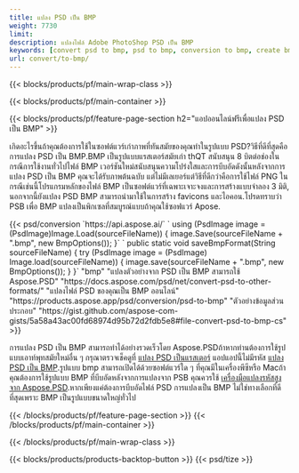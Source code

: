 ```yaml
---
title: แปลง PSD เป็น BMP
weight: 7730
limit: 
description: แปลงไฟล์ Adobe PhotoShop PSD เป็น BMP
keywords: [convert psd to bmp, psd to bmp, conversion to bmp, create bmp from psd, print psd as bmp]
url: convert/to-bmp/
---
```


{{< blocks/products/pf/main-wrap-class >}}

{{< blocks/products/pf/main-container >}}

{{< blocks/products/pf/feature-page-section h2="แอปออนไลน์ฟรีเพื่อแปลง PSD เป็น BMP" >}}
<p>เกิดอะไรขึ้นถ้าคุณต้องการใช้ในซอฟต์แวร์เก่าภาพที่ทันสมัยของคุณทำในรูปแบบ PSD?วิธีที่ดีที่สุดคือการแปลง PSD เป็น BMP.BMP เป็นรูปแบบแรสเตอร์สมัยเก่า thQT สนับสนุน 8 บิตต่อช่องในกรณีการใช้งานทั่วไปไฟล์ BMP เวอร์ชันใหม่สนับสนุนความโปร่งใสและการบีบอัดดังนั้นหลังจากการแปลง PSD เป็น BMP คุณจะได้รับภาพต้นฉบับ แต่ไม่มีเลเยอร์แต่วิธีที่ดีกว่าคือการใช้ไฟล์ PNG ในกรณีเช่นนี้โปรแกรมหลักของไฟล์ BMP เป็นซอฟต์แวร์ที่เฉพาะเจาะจงและการสร้างแบบจำลอง 3 มิติ, นอกจากนี้ยังแปลง PSD BMP สามารถนำมาใช้ในการสร้าง favicons และไอคอน.โปรดทราบว่า PSB เพื่อ BMP แปลงเป็นพิกเซลที่สมบูรณ์แบบถ้าคุณใช้ซอฟแวร์ Apose.</p>
{{< psd/conversion `https://api.aspose.ai/` 
`    using (PsdImage image = (PsdImage)Image.Load(sourceFileName))
    {
        image.Save(sourceFileName + ".bmp",  new BmpOptions());
    }` 
`    public static void saveBmpFormat(String sourceFileName) {
        try (PsdImage image = (PsdImage) Image.load(sourceFileName)) {
            image.save(sourceFileName + ".bmp", new BmpOptions());
        }
    }` 
	"bmp" 
"แปลงตัวอย่างจาก PSD เป็น BMP สามารถใช้ Aspose.PSD"  "https://docs.aspose.com/psd/net/convert-psd-to-other-formats/" 
"แปลงไฟล์ PSD ของคุณเป็น BMP ออนไลน์" "https://products.aspose.app/psd/conversion/psd-to-bmp" 
"ตัวอย่างข้อมูลส่วนประกอบ" "https://gist.github.com/aspose-com-gists/5a58a43ac00fd68974d95b72d2fdb5e8#file-convert-psd-to-bmp-cs" >}}
<p>การแปลง PSD เป็น BMP สามารถทำได้อย่างรวดเร็วโดย Aspose.PSDถ้าหากท่านต้องการใช้รูปแบบเอาท์พุทสมัยใหม่อื่น ๆ กรุณาตรวจเช็คดูที่ <a href="/psd/convert">แปลง PSD เป็นแรสเตอร์</a> แอปแอปนี้ไม่มีรหัส <a href="/psd/convert/to-bmp">แปลง PSD เป็น BMP</a>.รูปแบบ bmp สามารถเปิดได้ด้วยซอฟต์แวร์ใด ๆ ที่คุณมีในเครื่องพีซีหรือ Macถ้าคุณต้องการใช้รูปแบบ BMP ที่บีบอัดหลังจากการแปลงจาก PSB คุณควรใช้ <a href="/psd">เครื่องมือแปลงรหัสสูงจาก Aspose.PSD</a>.หากเพียงแค่ต้องการบีบอัดไฟล์ PSD การแปลงเป็น BMP ไม่ใช่ทางเลือกที่ดีที่สุดเพราะ BMP เป็นรูปแบบขนาดใหญ่ทั่วไป</p>
{{< /blocks/products/pf/feature-page-section >}}
{{< /blocks/products/pf/main-container >}}


{{< /blocks/products/pf/main-wrap-class >}}

{{< blocks/products/products-backtop-button >}}
{{< psd/tize >}}

